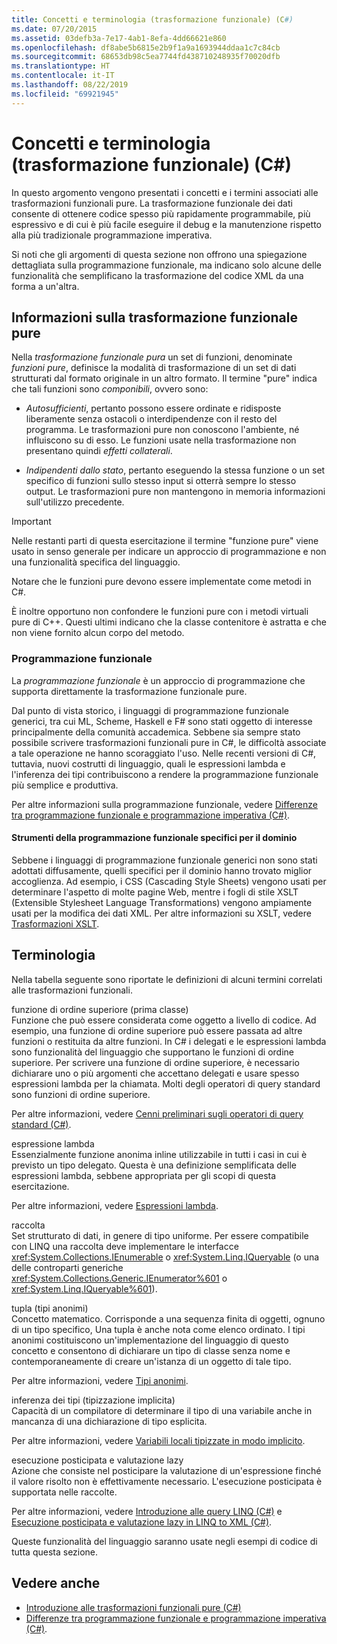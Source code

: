 ```yaml
---
title: Concetti e terminologia (trasformazione funzionale) (C#)
ms.date: 07/20/2015
ms.assetid: 03defb3a-7e17-4ab1-8efa-4dd66621e860
ms.openlocfilehash: df8abe5b6815e2b9f1a9a1693944ddaa1c7c84cb
ms.sourcegitcommit: 68653db98c5ea7744fd438710248935f70020dfb
ms.translationtype: HT
ms.contentlocale: it-IT
ms.lasthandoff: 08/22/2019
ms.locfileid: "69921945"
---
```

# <a name="concepts-and-terminology-functional-transformation-c"></a>Concetti e terminologia (trasformazione funzionale) (C#)
In questo argomento vengono presentati i concetti e i termini associati alle trasformazioni funzionali pure. La trasformazione funzionale dei dati consente di ottenere codice spesso più rapidamente programmabile, più espressivo e di cui è più facile eseguire il debug e la manutenzione rispetto alla più tradizionale programmazione imperativa.  
  
 Si noti che gli argomenti di questa sezione non offrono una spiegazione dettagliata sulla programmazione funzionale, ma indicano solo alcune delle funzionalità che semplificano la trasformazione del codice XML da una forma a un'altra.  
  
## <a name="what-is-pure-functional-transformation"></a>Informazioni sulla trasformazione funzionale pure  
 Nella *trasformazione funzionale pura* un set di funzioni, denominate *funzioni pure*, definisce la modalità di trasformazione di un set di dati strutturati dal formato originale in un altro formato. Il termine "pure" indica che tali funzioni sono *componibili*, ovvero sono:  
  
- *Autosufficienti*, pertanto possono essere ordinate e ridisposte liberamente senza ostacoli o interdipendenze con il resto del programma. Le trasformazioni pure non conoscono l'ambiente, né influiscono su di esso. Le funzioni usate nella trasformazione non presentano quindi *effetti collaterali*.  
  
- *Indipendenti dallo stato*, pertanto eseguendo la stessa funzione o un set specifico di funzioni sullo stesso input si otterrà sempre lo stesso output. Le trasformazioni pure non mantengono in memoria informazioni sull'utilizzo precedente.  
  
> [!IMPORTANT]
> Nelle restanti parti di questa esercitazione il termine "funzione pure" viene usato in senso generale per indicare un approccio di programmazione e non una funzionalità specifica del linguaggio.  
>   
>  Notare che le funzioni pure devono essere implementate come metodi in C#.  
>   
>  È inoltre opportuno non confondere le funzioni pure con i metodi virtuali pure di C++. Questi ultimi indicano che la classe contenitore è astratta e che non viene fornito alcun corpo del metodo.  
  
### <a name="functional-programming"></a>Programmazione funzionale  
 La *programmazione funzionale* è un approccio di programmazione che supporta direttamente la trasformazione funzionale pure.  
  
 Dal punto di vista storico, i linguaggi di programmazione funzionale generici, tra cui ML, Scheme, Haskell e F# sono stati oggetto di interesse principalmente della comunità accademica. Sebbene sia sempre stato possibile scrivere trasformazioni funzionali pure in C#, le difficoltà associate a tale operazione ne hanno scoraggiato l'uso. Nelle recenti versioni di C#, tuttavia, nuovi costrutti di linguaggio, quali le espressioni lambda e l'inferenza dei tipi contribuiscono a rendere la programmazione funzionale più semplice e produttiva.  
  
 Per altre informazioni sulla programmazione funzionale, vedere [Differenze tra programmazione funzionale e programmazione imperativa (C#)](./functional-programming-vs-imperative-programming.md).  
  
#### <a name="domain-specific-fp-languages"></a>Strumenti della programmazione funzionale specifici per il dominio  
 Sebbene i linguaggi di programmazione funzionale generici non sono stati adottati diffusamente, quelli specifici per il dominio hanno trovato miglior accoglienza. Ad esempio, i CSS (Cascading Style Sheets) vengono usati per determinare l'aspetto di molte pagine Web, mentre i fogli di stile XSLT (Extensible Stylesheet Language Transformations) vengono ampiamente usati per la modifica dei dati XML. Per altre informazioni su XSLT, vedere [Trasformazioni XSLT](../../../../standard/data/xml/xslt-transformations.md).  
  
## <a name="terminology"></a>Terminologia  
 Nella tabella seguente sono riportate le definizioni di alcuni termini correlati alle trasformazioni funzionali.  
  
 funzione di ordine superiore (prima classe)  
 Funzione che può essere considerata come oggetto a livello di codice. Ad esempio, una funzione di ordine superiore può essere passata ad altre funzioni o restituita da altre funzioni. In C# i delegati e le espressioni lambda sono funzionalità del linguaggio che supportano le funzioni di ordine superiore. Per scrivere una funzione di ordine superiore, è necessario dichiarare uno o più argomenti che accettano delegati e usare spesso espressioni lambda per la chiamata. Molti degli operatori di query standard sono funzioni di ordine superiore.  
  
 Per altre informazioni, vedere [Cenni preliminari sugli operatori di query standard (C#)](./standard-query-operators-overview.md).  
  
 espressione lambda  
 Essenzialmente funzione anonima inline utilizzabile in tutti i casi in cui è previsto un tipo delegato. Questa è una definizione semplificata delle espressioni lambda, sebbene appropriata per gli scopi di questa esercitazione.  
  
 Per altre informazioni, vedere [Espressioni lambda](../../statements-expressions-operators/lambda-expressions.md).  
  
 raccolta  
 Set strutturato di dati, in genere di tipo uniforme. Per essere compatibile con LINQ una raccolta deve implementare le interfacce <xref:System.Collections.IEnumerable> o <xref:System.Linq.IQueryable> (o una delle controparti generiche <xref:System.Collections.Generic.IEnumerator%601> o <xref:System.Linq.IQueryable%601>).  
  
 tupla (tipi anonimi)  
 Concetto matematico. Corrisponde a una sequenza finita di oggetti, ognuno di un tipo specifico, Una tupla è anche nota come elenco ordinato. I tipi anonimi costituiscono un'implementazione del linguaggio di questo concetto e consentono di dichiarare un tipo di classe senza nome e contemporaneamente di creare un'istanza di un oggetto di tale tipo.  
  
 Per altre informazioni, vedere [Tipi anonimi](../../classes-and-structs/anonymous-types.md).  
  
 inferenza dei tipi (tipizzazione implicita)  
 Capacità di un compilatore di determinare il tipo di una variabile anche in mancanza di una dichiarazione di tipo esplicita.  
  
 Per altre informazioni, vedere [Variabili locali tipizzate in modo implicito](../../classes-and-structs/implicitly-typed-local-variables.md).  
  
 esecuzione posticipata e valutazione lazy  
 Azione che consiste nel posticipare la valutazione di un'espressione finché il valore risolto non è effettivamente necessario. L'esecuzione posticipata è supportata nelle raccolte.  
  
 Per altre informazioni, vedere [Introduzione alle query LINQ (C#)](./introduction-to-linq-queries.md) e [Esecuzione posticipata e valutazione lazy in LINQ to XML (C#)](./deferred-execution-and-lazy-evaluation-in-linq-to-xml.md).  
  
 Queste funzionalità del linguaggio saranno usate negli esempi di codice di tutta questa sezione.  
  
## <a name="see-also"></a>Vedere anche

- [Introduzione alle trasformazioni funzionali pure (C#)](./introduction-to-pure-functional-transformations.md)
- [Differenze tra programmazione funzionale e programmazione imperativa (C#)](./functional-programming-vs-imperative-programming.md).
